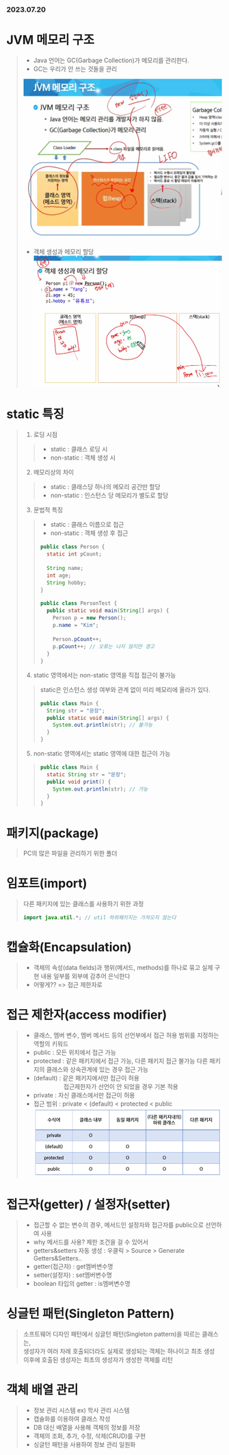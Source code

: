 ### 2023.07.20
# JVM 메모리 구조
> - Java 언어는 GC(Garbage Collection)가 메모리를 관리한다.
> - GC는 우리가 안 쓰는 것들을 관리
> 
> ![ex_screenshot](/images/jvm.png)
> - 객체 생성과 메모리 할당
> ![ex_screenshot](/images/객체_생성과_메모리_할당.png)
# static 특징
> 1. 로딩 시점
> > - static : 클래스 로딩 시
> > - non-static : 객체 생성 시
> 2. 메모리상의 차이
> > - static : 클래스당 하나의 메모리 공간만 할당
> > - non-static : 인스턴스 당 메모리가 별도로 할당
> 3.  문법적 특징
> > - static : 클래스 이름으로 접근
> > - non-static : 객체 생성 후 접근
> > ```java
> > public class Person {
> >   static int pCount;
> >
> >   String name;
> >   int age;
> >   String hobby;
> > }
> > ```
> > ```java
> > public class PersonTest {
> >   public static void main(String[] args) {
> >     Person p = new Person();
> >     p.name = "Kim";
> >
> >     Person.pCount++;
> >     p.pCount++; // 오류는 나지 않지만 경고
> >   }
> > }
> > ```
> 4.  static 영역에서는 non-static 영역을 직접 접근이 불가능
> >   static은 인스턴스 생성 여부와 관계 없이 미리 메모리에 올라가 있다.
> >   ```java
> >   public class Main {
> >     String str = "문장";
> >     public static void main(String[] args) {
> >       System.out.println(str); // 불가능
> >     }
> >   }
> >   ```
> 5.  non-static 영역에서는 static 영역에 대한 접근이 가능
> > ```java
> > public class Main {
> >   static String str = "문장";
> >   public void print() {
> >     System.out.println(str); // 가능
> >   }
> > }
> > ```

# 패키지(package)
> PC의 많은 파일을 관리하기 위한 폴더

# 임포트(import)
> 다른 패키지에 있는 클래스를 사용하기 위한 과정
> ```java
> import java.util.*; // util 하위패키지는 가져오지 않는다
> ```

# 캡슐화(Encapsulation)
> - 객체의 속성(data fields)과 행위(메서드, methods)를 하나로 묶고
> 실제 구현 내용 일부를 외부에 감추어 은닉한다
> - 어떻게?? => 접근 제한자로

# 접근 제한자(access modifier)
> - 클래스, 멤버 변수, 멤버 메서드 등의 선언부에서 접근 허용 범위를 지정하는 역할의 키워드
> - public : 모든 위치에서 접근 가능
> - protected : 같은 패키지에서 접근 가능, 다른 패키지 접근 불가능
>               다른 패키지의 클래스와 상속관계에 있는 경우 접근 가능
> - (default) : 같은 패키지에서만 접근이 허용  
> 　　　　　접근제한자가 선언이 안 되었을 경우 기본 적용
> - private : 자신 클래스에서만 접근이 허용
> - 접근 범위 : private < (default) < protected < public
> ![ex_screenshot](/images/접근제한자.png)

# 접근자(getter) / 설정자(setter)
> - 접근할 수 없는 변수의 경우, 메서드인 설정자와 접근자를 public으로 선언하여 사용
> - why 메서드를 사용? 제한 조건을 걸 수 있어서
> - getters&setters 자동 생성 : 우클릭 > Source > Generate Getters&Setters..
> - getter(접근자) : get멤버변수명
> - setter(설정자) : set멤버변수명
> - boolean 타입의 getter : is멤버변수명

# 싱글턴 패턴(Singleton Pattern)
> 소프트웨어 디자인 패턴에서 싱글턴 패턴(Singleton pattern)을 따르는 클래스는,  
> 생성자가 여러 차례 호출되더라도 실제로 생성되는 객체는 하나이고 최초 생성  
> 이후에 호출된 생성자는 최초의 생성자가 생성한 객체를 리턴

# 객체 배열 관리
> - 정보 관리 시스템 ex) 학사 관리 시스템
> - 캡슐화를 이용하여 클래스 작성
> - DB 대신 배열을 사용해 객체의 정보를 저장
> - 객체의 조화, 추가, 수정, 삭제(CRUD)를 구현
> - 싱글턴 패턴을 사용하여 정보 관리 일원화
